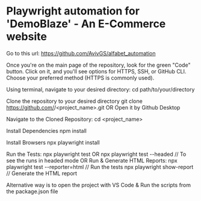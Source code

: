 # Playwright automation for 'DemoBlaze' - An E-Commerce website 

Go to this url: https://github.com/AvivGS/alfabet_automation

Once you're on the main page of the repository, look for the green "Code" button.
Click on it, and you'll see options for HTTPS, SSH, or GitHub CLI. Choose your preferred method (HTTPS is commonly used).

Using terminal, navigate to your desired directory:
  cd path/to/your/directory
  
Clone the repository to your desired directory
  git clone https://github.com/<your-username>/<project_name>.git
    OR
  Open it by Github Desktop
  
Navigate to the Cloned Repository:
  cd <project_name>
  
Install Dependencies
  npm install
  
Install Browsers
  npx playwright install
  
 Run the Tests:
  npx playwright test
    OR
  npx playwright test --headed // To see the runs in headed mode
    OR
  Run & Generate HTML Reports:
    npx playwright test --reporter=html // Run the tests
    npx playwright show-report // Generate the HTML report
    
Alternative way is to open the project with VS Code & Run the scripts from the package.json file
